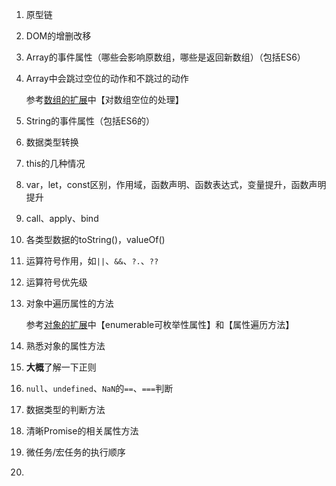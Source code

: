 1. 原型链

2. DOM的增删改移

3. Array的事件属性（哪些会影响原数组，哪些是返回新数组）（包括ES6）

4. Array中会跳过空位的动作和不跳过的动作

   参考[数组的扩展](javascript/ES6/数组的扩展.md)中【对数组空位的处理】

5. String的事件属性（包括ES6的）

6. 数据类型转换

7. this的几种情况

8. var，let，const区别，作用域，函数声明、函数表达式，变量提升，函数声明提升

9. call、apply、bind

10. 各类型数据的toString()，valueOf()

11. 运算符号作用，如`||`、`&&`、`?.`、`??`

11. 运算符号优先级

12. 对象中遍历属性的方法

    参考[对象的扩展](javascript/ES6/对象的扩展.md)中【enumerable可枚举性属性】和【属性遍历方法】

13. 熟悉对象的属性方法

15. **大概**了解一下正则

16. `null`、`undefined`、`NaN`的`==`、`===`判断

17. 数据类型的判断方法

18. 清晰Promise的相关属性方法

19. 微任务/宏任务的执行顺序

20. 

    